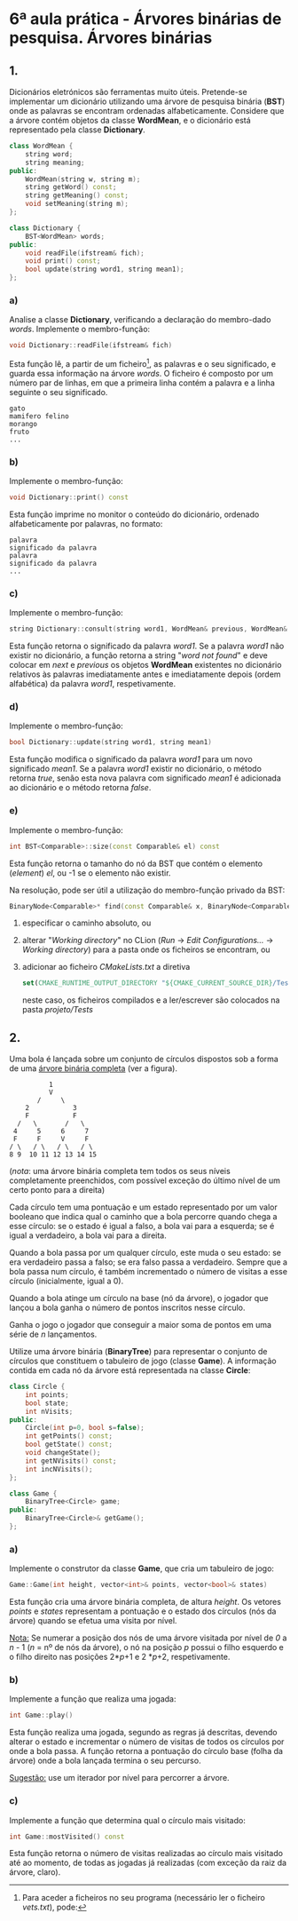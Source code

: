# 6ª aula prática - Árvores binárias de pesquisa. Árvores binárias

## 1.

Dicionários eletrónicos são ferramentas muito úteis. Pretende-se implementar um dicionário utilizando uma árvore de pesquisa binária (**BST**) onde as palavras se encontram ordenadas alfabeticamente.
Considere que a árvore contém objetos da classe **WordMean**, e o dicionário está representado pela classe **Dictionary**.

```cpp
class WordMean {
    string word;
    string meaning;
public:
    WordMean(string w, string m);
    string getWord() const;
    string getMeaning() const;
    void setMeaning(string m);
};
```

```cpp
class Dictionary {
    BST<WordMean> words;
public:
    void readFile(ifstream& fich);
    void print() const;
    bool update(string word1, string mean1);
};
```

### a)

Analise a classe **Dictionary**, verificando a declaração do membro-dado *words*. Implemente o membro-função:

```cpp
void Dictionary::readFile(ifstream& fich)
```

Esta função lê, a partir de um ficheiro[^1], as palavras e o seu significado, e guarda essa informação na árvore *words*.
O ficheiro é composto por um número par de linhas, em que a primeira linha contém a palavra e a linha seguinte o seu significado.

```
gato
mamifero felino
morango
fruto
...
```

### b)

Implemente o membro-função:

```cpp
void Dictionary::print() const
```

Esta função imprime no monitor o conteúdo do dicionário, ordenado alfabeticamente por palavras, no formato:

```
palavra
significado da palavra
palavra
significado da palavra
...
```

### c)

Implemente o membro-função:

```cpp
string Dictionary::consult(string word1, WordMean& previous, WordMean& next) const
```

Esta função retorna o significado da palavra *word1*.
Se a palavra *word1* não existir no dicionário, a função retorna a string "*word not found*" e deve colocar em *next* e *previous* os objetos **WordMean** existentes no dicionário relativos às palavras imediatamente antes e imediatamente depois (ordem alfabética) da palavra *word1*, respetivamente.

### d)

Implemente o membro-função:

```cpp
bool Dictionary::update(string word1, string mean1)
```

Esta função modifica o significado da palavra *word1* para um novo significado *mean1*.
Se a palavra *word1* existir no dicionário, o método retorna *true*, senão esta nova palavra com significado *mean1* é adicionada ao dicionário e o método retorna *false*.

### e)

Implemente o membro-função:

```cpp
int BST<Comparable>::size(const Comparable& el) const
```

Esta função retorna o tamanho do nó da BST que contém o elemento (*element*) *el*, ou -1 se o elemento não existir.

Na resolução, pode ser útil a utilização do membro-função privado da BST:

```cpp
BinaryNode<Comparable>* find(const Comparable& x, BinaryNode<Comparable>* t) const
```

[^1]: Para aceder a ficheiros no seu programa (necessário ler o ficheiro *vets.txt*), pode:

1. especificar o caminho absoluto, ou

2. alterar "*Working directory*" no CLion (*Run* → *Edit Configurations...* → *Working directory*) para a pasta onde os ficheiros se encontram, ou

3. adicionar ao ficheiro *CMakeLists.txt* a diretiva

    ```cmake
    set(CMAKE_RUNTIME_OUTPUT_DIRECTORY "${CMAKE_CURRENT_SOURCE_DIR}/Tests")
    ```

    neste caso, os ficheiros compilados e a ler/escrever são colocados na pasta *projeto/Tests*

## 2.

Uma bola é lançada sobre um conjunto de círculos dispostos sob a forma de uma <ins>árvore binária completa</ins> (ver a figura).

```
          1
          V
       /     \
    2           3
    F           F
  /   \       /   \
 4     5     6     7
 F     F     V     F
/ \   / \   / \   / \
8 9  10 11 12 13 14 15
```

(*nota*: uma árvore binária completa tem todos os seus níveis completamente preenchidos, com possível
exceção do último nível de um certo ponto para a direita)

Cada círculo tem uma pontuação e um estado representado por um valor booleano que indica qual o caminho que a bola percorre quando chega a esse círculo: se o estado é igual a falso, a bola vai para a esquerda; se é igual a verdadeiro, a bola vai para a direita.

Quando a bola passa por um qualquer círculo, este muda o seu estado: se era verdadeiro passa a falso; se era falso passa a verdadeiro.
Sempre que a bola passa num círculo, é também incrementado o número de visitas a esse círculo (inicialmente, igual a 0).

Quando a bola atinge um círculo na base (nó da árvore), o jogador que lançou a bola ganha o número de pontos inscritos nesse círculo.

Ganha o jogo o jogador que conseguir a maior soma de pontos em uma série de *n* lançamentos.

Utilize uma árvore binária (**BinaryTree**) para representar o conjunto de círculos que constituem o tabuleiro de jogo (classe **Game**).
A informação contida em cada nó da árvore está representada na classe **Circle**:

```cpp
class Circle {
    int points;
    bool state;
    int nVisits;
public:
    Circle(int p=0, bool s=false);
    int getPoints() const;
    bool getState() const;
    void changeState();
    int getNVisits() const;
    int incNVisits();
};
```

```cpp
class Game {
    BinaryTree<Circle> game;
public:
    BinaryTree<Circle>& getGame();
};
```

### a)

Implemente o construtor da classe **Game**, que cria um tabuleiro de jogo:

```cpp
Game::Game(int height, vector<int>& points, vector<bool>& states)
```

Esta função cria uma árvore binária completa, de altura *height*.
Os vetores *points* e *states* representam a pontuação e o estado dos círculos (nós da árvore) quando se efetua uma visita por nível.

<ins>Nota:</ins> Se numerar a posição dos nós de uma árvore visitada por nível de *0* a *n* - 1 (*n* = nº de nós da árvore), o nó na posição *p* possui o filho esquerdo e o filho direito nas posições 2\**p*+1 e 2 \**p*+2, respetivamente.

### b)

Implemente a função que realiza uma jogada:

```cpp
int Game::play()
```

Esta função realiza uma jogada, segundo as regras já descritas, devendo alterar o estado e incrementar o número de visitas de todos os círculos por onde a bola passa.
A função retorna a pontuação do círculo base (folha da árvore) onde a bola lançada termina o seu percurso.

<ins>Sugestão:</ins> use um iterador por nível para percorrer a árvore.

### c)

Implemente a função que determina qual o círculo mais visitado:

```cpp
int Game::mostVisited() const
```

Esta função retorna o número de visitas realizadas ao círculo mais visitado até ao momento, de todas as jogadas já realizadas (com exceção da raiz da árvore, claro).
